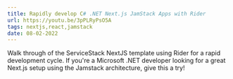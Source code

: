 ```yaml
---
title: Rapidly develop C# .NET Next.js JamStack Apps with Rider
url: https://youtu.be/3pPLRyPsO5A
tags: nextjs,react,jamstack
date: 08-02-2022
---
```


Walk through of the ServiceStack NextJS template using Rider for a rapid development cycle. 
If you're a Microsoft .NET developer looking for a great Next.js setup using the Jamstack architecture, give this a try!
